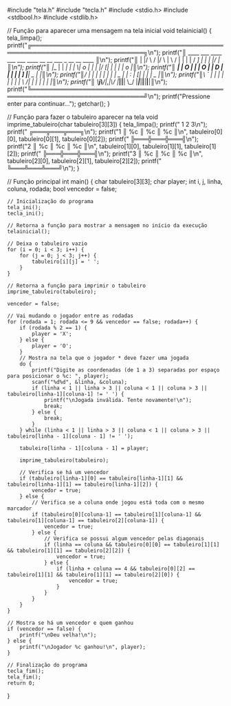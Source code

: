 #include "tela.h"
#include "tecla.h"
#include <stdio.h>
#include <stdbool.h>
#include <stdlib.h>

// Função para aparecer uma mensagem na tela inicial
void telainicial() {
    tela_limpa();
    printf("╔═════════════════════════════════════════════════════════════════════════════╗\n");
    printf("║  ____  ___   ____  ___       ___    ____      __ __   ___ _     __ __  ____ ║\n");
    printf("║ |    |/   \\ /    |/   \\     |   \\  /    |    |  |  | /  _] |   |  |  |/    |║\n");
    printf("║ |__  |     |   __|     |    |    \\|  o  |    |  |  |/  [_| |   |  |  |  o  |║\n");
    printf("║ __|  |  O  |  |  |  O  |    |  D  |     |    |  |  |    _] |___|  _  |     |║\n");
    printf("║/  |  |     |  |_ |     |    |     |  _  |    |  :  |   [_|     |  |  |  _  |║\n");
    printf("║\\  `  |     |     |     |    |     |  |  |     \\   /|     |     |  |  |  |  |║\n");
    printf("║ \\____j\\___/|___,_|\\___/     |_____|__|__|      \\_/ |_____|_____|__|__|__|__|║\n");
    printf("╚═════════════════════════════════════════════════════════════════════════════╝\n");
    printf("Pressione enter para continuar...");
    getchar();
}

// Função para fazer o tabuleiro aparecer na tela
void imprime_tabuleiro(char tabuleiro[3][3]) {
    tela_limpa();
    printf("    1   2   3\n");
    printf("  ╔═══╦═══╦═══╗\n");
    printf("1 ║ %c ║ %c ║ %c ║\n", tabuleiro[0][0], tabuleiro[0][1], tabuleiro[0][2]);
    printf("  ╠═══╬═══╬═══╣\n");
    printf("2 ║ %c ║ %c ║ %c ║\n", tabuleiro[1][0], tabuleiro[1][1], tabuleiro[1][2]);
    printf("  ╠═══╬═══╬═══╣\n");
    printf("3 ║ %c ║ %c ║ %c ║\n", tabuleiro[2][0], tabuleiro[2][1], tabuleiro[2][2]);
    printf("  ╚═══╩═══╩═══╝\n");
}

// Função principal
int main() {
    char tabuleiro[3][3];
    char player;
    int i, j, linha, coluna, rodada;
    bool vencedor = false;

    // Inicialização do programa
    tela_ini();
    tecla_ini();

    // Retorna a função para mostrar a mensagem no início da execução
    telainicial();

    // Deixa o tabuleiro vazio
    for (i = 0; i < 3; i++) {
        for (j = 0; j < 3; j++) {
            tabuleiro[i][j] = ' ';
        }
    }

    // Retorna a função para imprimir o tabuleiro
    imprime_tabuleiro(tabuleiro);

    vencedor = false;

    // Vai mudando o jogador entre as rodadas
    for (rodada = 1; rodada <= 9 && vencedor == false; rodada++) {
        if (rodada % 2 == 1) {
            player = 'X';
        } else {
            player = 'O';
        }
        // Mostra na tela que o jogador * deve fazer uma jogada
        do {
            printf("Digite as coordenadas (de 1 a 3) separadas por espaço para posicionar o %c: ", player);
            scanf("%d%d", &linha, &coluna);
            if (linha < 1 || linha > 3 || coluna < 1 || coluna > 3 || tabuleiro[linha-1][coluna-1] != ' ') {
                printf("\nJogada inválida. Tente novamente!\n");
                break;
            } else { 
                break;
            }
        } while (linha < 1 || linha > 3 || coluna < 1 || coluna > 3 || tabuleiro[linha - 1][coluna - 1] != ' ');
        
        tabuleiro[linha - 1][coluna - 1] = player;

        imprime_tabuleiro(tabuleiro);

        // Verifica se há um vencedor
        if (tabuleiro[linha-1][0] == tabuleiro[linha-1][1] && tabuleiro[linha-1][1] == tabuleiro[linha-1][2]) {
            vencedor = true;
        } else {
            // Verifica se a coluna onde jogou está toda com o mesmo marcador
            if (tabuleiro[0][coluna-1] == tabuleiro[1][coluna-1] && tabuleiro[1][coluna-1] == tabuleiro[2][coluna-1]) {
                vencedor = true;
            } else {
                // Verifica se possui algum vencedor pelas diagonais
                if (linha == coluna && tabuleiro[0][0] == tabuleiro[1][1] && tabuleiro[1][1] == tabuleiro[2][2]) {
                    vencedor = true;
                } else {
                    if (linha + coluna == 4 && tabuleiro[0][2] == tabuleiro[1][1] && tabuleiro[1][1] == tabuleiro[2][0]) {
                        vencedor = true;
                    }
                }
            }
        }
    }

    // Mostra se há um vencedor e quem ganhou
    if (vencedor == false) {
        printf("\nDeu velha!\n");
    } else {
        printf("\nJogador %c ganhou!\n", player);
    }

    // Finalização do programa
    tecla_fim();
    tela_fim();
    return 0;
}
